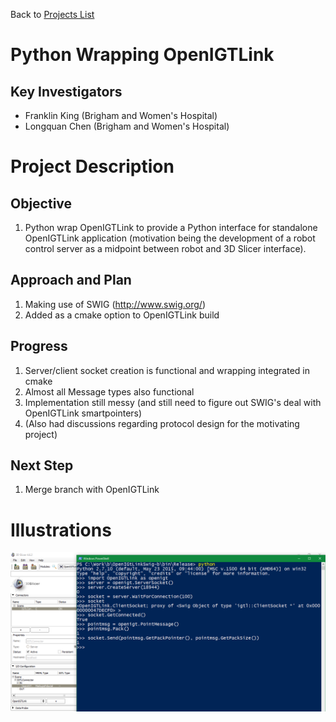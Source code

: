 Back to [Projects List](../../README.md#ProjectsList)

# Python Wrapping OpenIGTLink


## Key Investigators

- Franklin King (Brigham and Women's Hospital)
- Longquan Chen (Brigham and Women's Hospital)

# Project Description

## Objective

1. Python wrap OpenIGTLink to provide a Python interface for standalone OpenIGTLink application (motivation being the development of a robot control server as a midpoint between robot and 3D Slicer interface).

## Approach and Plan

1. Making use of SWIG (http://www.swig.org/)
2. Added as a cmake option to OpenIGTLink build

## Progress

<!--Describe progress and next steps in a few bullet points as you are making progress.-->
1. Server/client socket creation is functional and wrapping integrated in cmake
2. Almost all Message types also functional
3. Implementation still messy (and still need to figure out SWIG's deal with OpenIGTLink smartpointers)
4. (Also had discussions regarding protocol design for the motivating project)

## Next Step
1. Merge branch with OpenIGTLink 

# Illustrations

<!--Add pictures and links to videos that demonstrate what has been accomplished.-->

![Usage](PythonOpenIGTLink.png)


